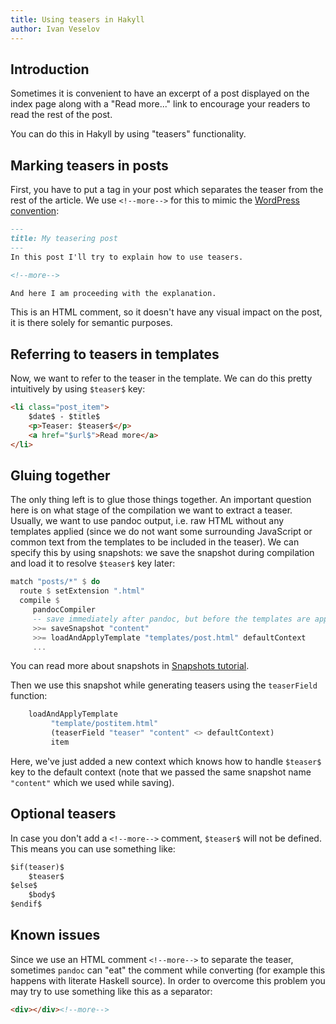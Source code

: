 ```yaml
---
title: Using teasers in Hakyll
author: Ivan Veselov
---
```


## Introduction

Sometimes it is convenient to have an excerpt of a post displayed on
the index page along with a "Read more..." link to encourage your
readers to read the rest of the post.

You can do this in Hakyll by using "teasers" functionality.

## Marking teasers in posts

First, you have to put a tag in your post which separates the teaser
from the rest of the article. We use `<!--more-->` for this to mimic
the [WordPress convention](http://codex.wordpress.org/Customizing_the_Read_More):

``` markdown
---
title: My teasering post
---
In this post I'll try to explain how to use teasers.

<!--more-->

And here I am proceeding with the explanation.

```

This is an HTML comment, so it doesn't have any visual impact on the
post, it is there solely for semantic purposes.

## Referring to teasers in templates

Now, we want to refer to the teaser in the template. We can do this
pretty intuitively by using `$teaser$` key:

``` html
<li class="post_item">
    $date$ - $title$
    <p>Teaser: $teaser$</p>
    <a href="$url$">Read more</a>
</li>
```

## Gluing together

The only thing left is to glue those things together. An important
question here is on what stage of the compilation we want to extract a
teaser. Usually, we want to use pandoc output, i.e. raw HTML without
any templates applied (since we do not want some surrounding
JavaScript or common text from the templates to be included in the
teaser). We can specify this by using snapshots: we save the snapshot
during compilation and load it to resolve `$teaser$` key later:

``` haskell
match "posts/*" $ do
  route $ setExtension ".html"
  compile $
     pandocCompiler
     -- save immediately after pandoc, but before the templates are applied
     >>= saveSnapshot "content"
     >>= loadAndApplyTemplate "templates/post.html" defaultContext
     ...
```

You can read more about snapshots in
[Snapshots tutorial](/tutorials/05-snapshots-feeds.html).

Then we use this snapshot while generating teasers using the
`teaserField` function:

``` haskell
    loadAndApplyTemplate
         "template/postitem.html"
         (teaserField "teaser" "content" <> defaultContext)
         item
```

Here, we've just added a new context which knows how to handle
`$teaser$` key to the default context (note that we passed the same
snapshot name `"content"` which we used while saving).

## Optional teasers

In case you don't add a `<!--more-->` comment, `$teaser$` will not be defined.
This means you can use something like:

```html
$if(teaser)$
    $teaser$
$else$
    $body$
$endif$
```

## Known issues

Since we use an HTML comment `<!--more-->` to separate the teaser,
sometimes `pandoc` can "eat" the comment while converting (for example
this happens with literate Haskell source). In order to overcome this
problem you may try to use something like this as a separator:

``` html
<div></div><!--more-->
```
